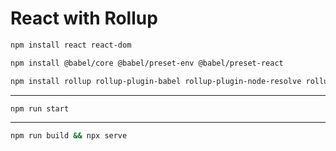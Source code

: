 # React with Rollup

```bash
npm install react react-dom
```

```bash
npm install @babel/core @babel/preset-env @babel/preset-react
```

```bash
npm install rollup rollup-plugin-babel rollup-plugin-node-resolve rollup-plugin-commonjs @rollup/plugin-node-resolve @rollup/plugin-babel @rollup/plugin-commonjs @rollup/plugin-replace rollup-plugin-serve rollup-plugin-livereload
```

---

```bash
npm run start
```

---

```bash
npm run build && npx serve
```
